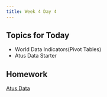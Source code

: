 ```yaml
---
title: Week 4 Day 4
---
```


## Topics for Today
* World Data Indicators(Pivot Tables)
* Atus Data Starter

## Homework
[Atus Data](https://github.com/tiy-lv-python-2015-06/atus-analysis)
